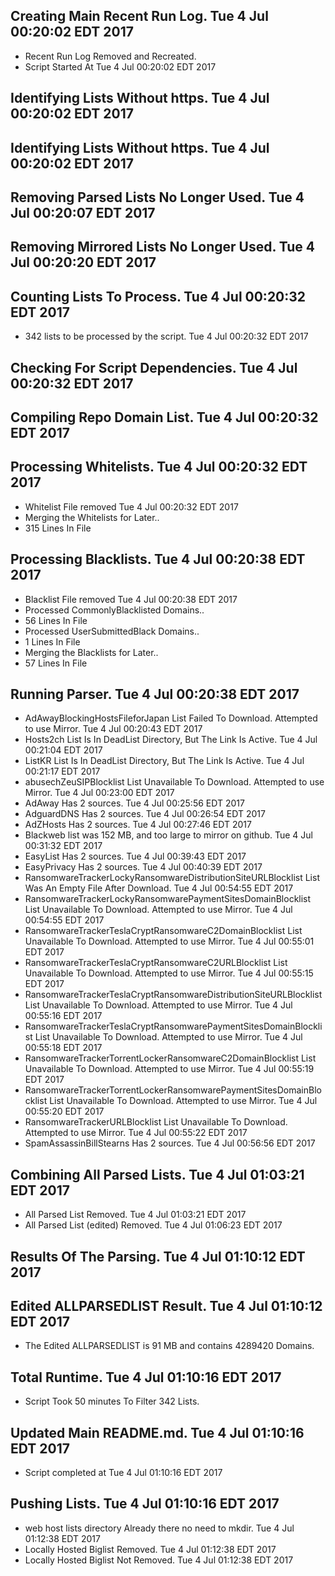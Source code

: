 ## Creating Main Recent Run Log. Tue 4 Jul 00:20:02 EDT 2017
* Recent Run Log Removed and Recreated.
* Script Started At Tue 4 Jul 00:20:02 EDT 2017

## Identifying Lists Without https. Tue 4 Jul 00:20:02 EDT 2017
## Identifying Lists Without https. Tue 4 Jul 00:20:02 EDT 2017

## Removing Parsed Lists No Longer Used. Tue 4 Jul 00:20:07 EDT 2017

## Removing Mirrored Lists No Longer Used. Tue 4 Jul 00:20:20 EDT 2017

## Counting Lists To Process. Tue 4 Jul 00:20:32 EDT 2017
* 	342 lists to be processed by the script. Tue 4 Jul 00:20:32 EDT 2017


## Checking For Script Dependencies. Tue 4 Jul 00:20:32 EDT 2017

## Compiling Repo Domain List. Tue 4 Jul 00:20:32 EDT 2017
## Processing Whitelists. Tue 4 Jul 00:20:32 EDT 2017
* Whitelist File removed Tue 4 Jul 00:20:32 EDT 2017
* Merging the Whitelists for Later..
* 	315 Lines In File

## Processing Blacklists. Tue 4 Jul 00:20:38 EDT 2017
* Blacklist File removed Tue 4 Jul 00:20:38 EDT 2017
* Processed CommonlyBlacklisted Domains..
* 	56 Lines In File
* Processed UserSubmittedBlack Domains..
* 	1 Lines In File
* Merging the Blacklists for Later..
* 	57 Lines In File


## Running Parser. Tue 4 Jul 00:20:38 EDT 2017
* AdAwayBlockingHostsFileforJapan List Failed To Download. Attempted to use Mirror. Tue 4 Jul 00:20:43 EDT 2017
* Hosts2ch List Is In DeadList Directory, But The Link Is Active. Tue 4 Jul 00:21:04 EDT 2017
* ListKR List Is In DeadList Directory, But The Link Is Active. Tue 4 Jul 00:21:17 EDT 2017
* abusechZeuSIPBlocklist List Unavailable To Download. Attempted to use Mirror. Tue 4 Jul 00:23:00 EDT 2017
* AdAway Has 2 sources. Tue 4 Jul 00:25:56 EDT 2017
* AdguardDNS Has 2 sources. Tue 4 Jul 00:26:54 EDT 2017
* AdZHosts Has 2 sources. Tue 4 Jul 00:27:46 EDT 2017
* Blackweb list was 152 MB, and too large to mirror on github. Tue 4 Jul 00:31:32 EDT 2017
* EasyList Has 2 sources. Tue 4 Jul 00:39:43 EDT 2017
* EasyPrivacy Has 2 sources. Tue 4 Jul 00:40:39 EDT 2017
* RansomwareTrackerLockyRansomwareDistributionSiteURLBlocklist List Was An Empty File After Download. Tue 4 Jul 00:54:55 EDT 2017
* RansomwareTrackerLockyRansomwarePaymentSitesDomainBlocklist List Unavailable To Download. Attempted to use Mirror. Tue 4 Jul 00:54:55 EDT 2017
* RansomwareTrackerTeslaCryptRansomwareC2DomainBlocklist List Unavailable To Download. Attempted to use Mirror. Tue 4 Jul 00:55:01 EDT 2017
* RansomwareTrackerTeslaCryptRansomwareC2URLBlocklist List Unavailable To Download. Attempted to use Mirror. Tue 4 Jul 00:55:15 EDT 2017
* RansomwareTrackerTeslaCryptRansomwareDistributionSiteURLBlocklist List Unavailable To Download. Attempted to use Mirror. Tue 4 Jul 00:55:16 EDT 2017
* RansomwareTrackerTeslaCryptRansomwarePaymentSitesDomainBlocklist List Unavailable To Download. Attempted to use Mirror. Tue 4 Jul 00:55:18 EDT 2017
* RansomwareTrackerTorrentLockerRansomwareC2DomainBlocklist List Unavailable To Download. Attempted to use Mirror. Tue 4 Jul 00:55:19 EDT 2017
* RansomwareTrackerTorrentLockerRansomwarePaymentSitesDomainBlocklist List Unavailable To Download. Attempted to use Mirror. Tue 4 Jul 00:55:20 EDT 2017
* RansomwareTrackerURLBlocklist List Unavailable To Download. Attempted to use Mirror. Tue 4 Jul 00:55:22 EDT 2017
* SpamAssassinBillStearns Has 2 sources. Tue 4 Jul 00:56:56 EDT 2017

## Combining All Parsed Lists. Tue 4 Jul 01:03:21 EDT 2017
* All Parsed List Removed. Tue 4 Jul 01:03:21 EDT 2017
* All Parsed List (edited) Removed. Tue 4 Jul 01:06:23 EDT 2017

## Results Of The Parsing. Tue 4 Jul 01:10:12 EDT 2017
## Edited ALLPARSEDLIST Result. Tue 4 Jul 01:10:12 EDT 2017
* The Edited ALLPARSEDLIST is 91 MB and contains 	4289420 Domains.

## Total Runtime. Tue 4 Jul 01:10:16 EDT 2017
* Script Took 50 minutes To Filter  342 Lists.

## Updated Main README.md. Tue 4 Jul 01:10:16 EDT 2017

* Script completed at Tue 4 Jul 01:10:16 EDT 2017

## Pushing Lists. Tue 4 Jul 01:10:16 EDT 2017
* web host lists directory Already there no need to mkdir. Tue 4 Jul 01:12:38 EDT 2017
* Locally Hosted Biglist Removed. Tue 4 Jul 01:12:38 EDT 2017
* Locally Hosted Biglist Not Removed. Tue 4 Jul 01:12:38 EDT 2017

